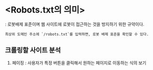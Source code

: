 # <Robots.txt의 의미>
: 로봇배제 표준이며 웹 사이트에 로봇이 접근하는 것을 방지하기 위한 규약이다.

```
최상위 도메인 주소에 `/robots.txt`를 입력하면, 로봇 배제 표준을 확인할 수 있다.
```

## 크롤링할 사이트 분석

1. 페이징 : 사용자가 특정 버튼을 클릭해서 원하는 페이지로 이동하는 식의 보기
